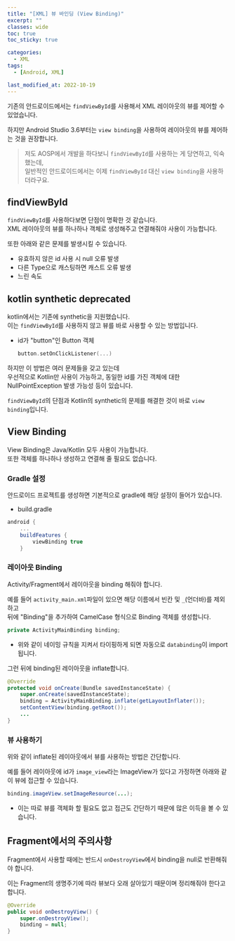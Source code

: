 ```yaml
---
title: "[XML] 뷰 바인딩 (View Binding)"
excerpt: ""
classes: wide
toc: true
toc_sticky: true

categories:
  - XML
tags:
  - [Android, XML]

last_modified_at: 2022-10-19
---
```


기존의 안드로이드에서는 `findViewById`를 사용해서 XML 레이아웃의 뷰를 제어할 수 있었습니다.

하지만 Android Studio 3.6부터는 `view binding`을 사용하여 레이아웃의 뷰를 제어하는 것을 권장합니다.

> 저도 AOSP에서 개발을 하다보니 `findViewById`를 사용하는 게 당연하고, 익숙했는데,   
일반적인 안드로이드에서는 이제 `findViewById` 대신 `view binding`을 사용하더라구요.

## findViewById

`findViewById`를 사용하다보면 단점이 명확한 것 같습니다.   
XML 레이아웃의 뷰를 하나하나 객체로 생성해주고 연결해줘야 사용이 가능합니다.

또한 아래와 같은 문제를 발생시킬 수 있습니다. 

* 유효하지 않은 id 사용 시 null 오류 발생
* 다른 Type으로 캐스팅하면 캐스트 오류 발생
* 느린 속도

## kotlin synthetic deprecated

kotlin에서는 기존에 synthetic을 지원했습니다.   
이는 `findViewById`를 사용하지 않고 뷰를 바로 사용할 수 있는 방법입니다.

* id가 "button"인 Button 객체

    ```kotlin
    button.setOnClickListener(...)
    ```

하지만 이 방법은 여러 문제들을 갖고 있는데   
우선적으로 Kotlin만 사용이 가능하고, 동일한 id를 가진 객체에 대한 NullPointException 발생 가능성 등이 있습니다.

`findViewById`의 단점과 Kotlin의 synthetic의 문제를 해결한 것이 바로 `view binding`입니다.

## View Binding

View Binding은 Java/Kotlin 모두 사용이 가능합니다.   
또한 객체를 하나하나 생성하고 연결해 줄 필요도 없습니다.

### Gradle 설정

안드로이드 프로젝트를 생성하면 기본적으로 gradle에 해당 설정이 들어가 있습니다.

* build.gradle

```gradle
android {
    ...
    buildFeatures {
        viewBinding true
    }
```

### 레이아웃 Binding

Activity/Fragment에서 레이아웃을 binding 해줘야 합니다.

예를 들어 `activity_main.xml`파일이 있으면 해당 이름에서 빈칸 및 `_`(언더바)를 제외하고   
뒤에 "Binding"을 추가하여 CamelCase 형식으로 Binding 객체를 생성합니다.

```java
private ActivityMainBinding binding;
```

* 위와 같이 네이밍 규칙을 지켜서 타이핑하게 되면 자동으로 `databinding`이 import 됩니다.

그런 뒤에 binding된 레이아웃을 inflate합니다.

```java
@Override
protected void onCreate(Bundle savedInstanceState) {
    super.onCreate(savedInstanceState);
    binding = ActivityMainBinding.inflate(getLayoutInflater());
    setContentView(binding.getRoot());
    ...
}
```

### 뷰 사용하기

위와 같이 inflate된 레이아웃에서 뷰를 사용하는 방법은 간단합니다.

예를 들어 레이아웃에 id가 `image_view`라는 ImageView가 있다고 가정하면 아래와 같이 뷰에 접근할 수 있습니다.

```java
binding.imageView.setImageResource(...);
```

* 이는 따로 뷰를 객체화 할 필요도 없고 접근도 간단하기 때문에 많은 이득을 볼 수 있습니다.

## Fragment에서의 주의사항

Fragment에서 사용할 때에는 반드시 `onDestroyView`에서 binding을 null로 반환해줘야 합니다.

이는 Fragment의 생명주기에 따라 뷰보다 오래 살아있기 때문이며 정리해줘야 한다고 합니다.

```java
@Override
public void onDestroyView() {
    super.onDestroyView();
    binding = null;
}
```